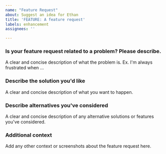 ```yaml
---
name: "Feature Request"
about: Suggest an idea for Ethan
title: 'FEATURE: A feature request'
labels: enhancement
assignees: ''

---
```


### Is your feature request related to a problem? Please describe.

A clear and concise description of what the problem is. Ex. I'm always
frustrated when ...

### Describe the solution you'd like

A clear and concise description of what you want to happen.

### Describe alternatives you've considered

A clear and concise description of any alternative solutions or features you've
considered.

### Additional context

Add any other context or screenshots about the feature request here.
